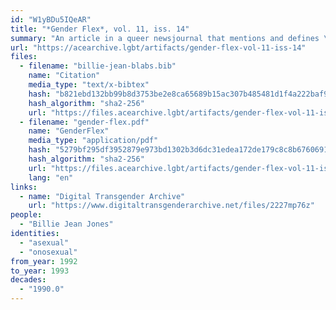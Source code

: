 ```yaml
---
id: "W1yBDu5IQeAR"
title: "*Gender Flex*, vol. 11, iss. 14"
summary: "An article in a queer newsjournal that mentions and defines \"asexual\" and \"onosexual\""
url: "https://acearchive.lgbt/artifacts/gender-flex-vol-11-iss-14"
files:
  - filename: "billie-jean-blabs.bib"
    name: "Citation"
    media_type: "text/x-bibtex"
    hash: "b821ebd132bb99b8d3753be2e8ca65689b15ac307b485481d1f4a222baf959ab"
    hash_algorithm: "sha2-256"
    url: "https://files.acearchive.lgbt/artifacts/gender-flex-vol-11-iss-14/billie-jean-blabs.bib"
  - filename: "gender-flex.pdf"
    name: "GenderFlex"
    media_type: "application/pdf"
    hash: "5279bf295df3952879e973bd1302b3d6dc31edea172de179c8c8b6760691dab3"
    hash_algorithm: "sha2-256"
    url: "https://files.acearchive.lgbt/artifacts/gender-flex-vol-11-iss-14/gender-flex.pdf"
    lang: "en"
links:
  - name: "Digital Transgender Archive"
    url: "https://www.digitaltransgenderarchive.net/files/2227mp76z"
people:
  - "Billie Jean Jones"
identities:
  - "asexual"
  - "onosexual"
from_year: 1992
to_year: 1993
decades:
  - "1990.0"
---
```

